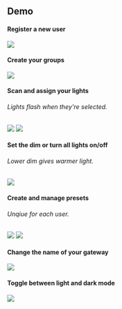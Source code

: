 ## Demo

#### Register a new user
![](login.gif)
#### Create your groups
![](groups.gif)
#### Scan and assign your lights
###### Lights flash when they're selected.
![](lights.gif)
![](move.gif)
#### Set the dim or turn all lights on/off
###### Lower dim gives warmer light.
![](control.gif)
#### Create and manage presets
###### Unqiue for each user.
![](presets.gif)
![](deletep.gif)
#### Change the name of your gateway
![](gw.gif)
#### Toggle between light and dark mode
![](light.gif)
